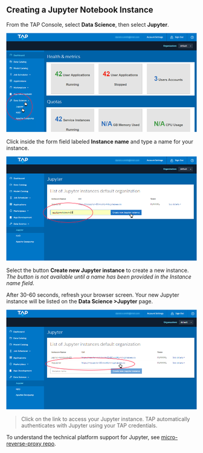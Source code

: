 ## Creating a Jupyter Notebook Instance

From the TAP Console, select **Data Science**, then select **Jupyter**.

![Creating a Jupyter Instance Step 1](/images/Create_Jupyter_Inst_Step1_v8.png)
 
Click inside the form field labeled **Instance name** and type a name for your instance. 

![Creating a Jupyter Instance Step 2](/images/Create_Jupyter_Inst_Step2_v8.png)
 
Select the button **Create new Jupyter instance** to create a new instance.  *The button is not available until a name has been provided in the Instance name field*.

After 30-60 seconds, refresh your browser screen. Your new Jupyter instance will be listed on the **Data Science >Jupyter** page.

![Creating a Jupyter Instance Step 3](/images/Create_Jupyter_Inst_Step3_v8.png)

>Click on the link to access your Jupyter instance. TAP automatically authenticates with Jupyter using your TAP credentials.

To understand the technical platform support for Jupyter, see [micro-reverse-proxy repo](https://github.com/intel-data/micro-reverse-proxy/blob/Documentation-upgrade/README.md).
